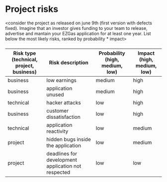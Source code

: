 # Project risks

<consider the project as released on june 9th (first version with defects fixed).
Imagine that an investor gives funding to your team to release, advertise and mantain 
your  EZGas application for at least one year.
List below the most likely risks, ranked by probability * impact>

###

|  Risk type (technical, project, business) | Risk description | Probability (high, medium, low) | Impact (high, medium, low)|
| ------ | ------ | ---------- | --------------- |
| business | low earnings | medium | high |
| business | application unused | medium | high |
| technical | hacker attacks | low | high |
| business | customer dissatisfaction | low | high |
| technical | application reactivity | low | medium |
| project | hidden bugs inside the application | low | medium |
| project| deadlines for development application  not respected| low | low |